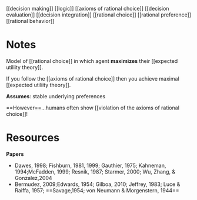 [[decision making]]
[[logic]]
[[axioms of rational choice]]
[[decision evaluation]]
[[decision integration]]
[[rational choice]]
[[rational preference]]
[[rational behavior]]

# Notes
Model of [[rational choice]] in which agent **maximizes** their [[expected utiliity theory]].

If you follow the [[axioms of rational choice]] then you achieve maximal [[expected utiliity theory]].

**Assumes**: stable underlying preferences

==However==...humans often show [[violation of the axioms of rational choice]]!

# Resources
**Papers**
- Dawes, 1998; Fishburn, 1981, 1999; Gauthier, 1975; Kahneman, 1994;McFadden, 1999; Resnik, 1987; Starmer, 2000; Wu, Zhang, & Gonzalez,2004
- Bermudez, 2009;Edwards, 1954; Gilboa, 2010; Jeffrey, 1983; Luce & Raiffa, 1957; ==Savage,1954; von Neumann & Morgenstern, 1944==